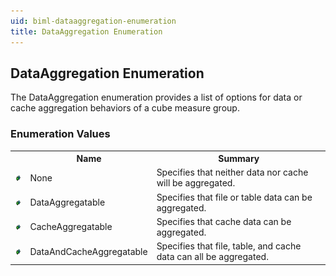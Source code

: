 ```yaml
---
uid: biml-dataaggregation-enumeration
title: DataAggregation Enumeration
---
```


## DataAggregation Enumeration

<div class="LanguageSummary"><div class ="SummaryItem">The DataAggregation enumeration provides a list of options for data or cache aggregation behaviors of a cube measure group.</div></div>
<div class="EnumValueGroup">

### Enumeration Values

<table id="EnumValue" class="MemberList"><tbody><tr><th class="MemberTypeIconColumnHeader">&nbsp;</th><th class="MemberNameColumnHeader">Name</th><th class="MemberSummaryColumnHeader">Summary</th></tr><tr class="cd0"><td align="center" class="MemberTypeIcon"><img src="enumValue.png"></img></td><td class="MemberName">None</td><td class="MemberSummary"><div class ="SummaryItem">Specifies that neither data nor cache will be aggregated.</div></td></tr><tr class="cd1"><td align="center" class="MemberTypeIcon"><img src="enumValue.png"></img></td><td class="MemberName">DataAggregatable</td><td class="MemberSummary"><div class ="SummaryItem">Specifies that file or table data can be aggregated.</div></td></tr><tr class="cd0"><td align="center" class="MemberTypeIcon"><img src="enumValue.png"></img></td><td class="MemberName">CacheAggregatable</td><td class="MemberSummary"><div class ="SummaryItem">Specifies that cache data can be aggregated.</div></td></tr><tr class="cd1"><td align="center" class="MemberTypeIcon"><img src="enumValue.png"></img></td><td class="MemberName">DataAndCacheAggregatable</td><td class="MemberSummary"><div class ="SummaryItem">Specifies that file, table, and cache data can all be aggregated.</div></td></tr></tbody></table>
</div>